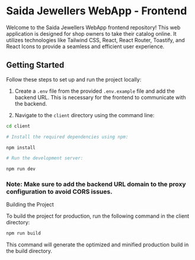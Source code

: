 # Saida Jewellers WebApp - Frontend

Welcome to the Saida Jewellers WebApp frontend repository! This web application is designed for shop owners to take their catalog online. It utilizes technologies like Tailwind CSS, React, React Router, Toastify, and React Icons to provide a seamless and efficient user experience.

## Getting Started

Follow these steps to set up and run the project locally:

1. Create a `.env` file from the provided `.env.example` file and add the backend URL. This is necessary for the frontend to communicate with the backend.

2. Navigate to the `client` directory using the command line:

```bash
cd client

# Install the required dependencies using npm:

npm install

# Run the development server:

npm run dev
```

### Note: Make sure to add the backend URL domain to the proxy configuration to avoid CORS issues.

Building the Project

To build the project for production, run the following command in the client directory:

```bash
npm run build
```
This command will generate the optimized and minified production build in the build directory.